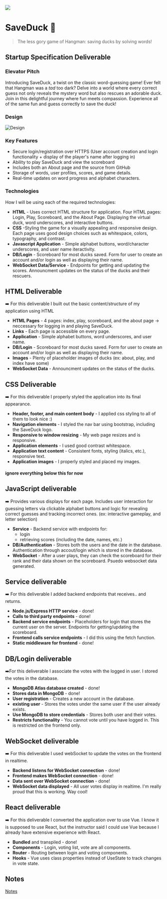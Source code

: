 ![](logo.png)
# SaveDuck 🦆
> The less gory game of Hangman: saving ducks by solving words! 

## Startup Specification Deliverable
### Elevator Pitch

Introducing SaveDuck, a twist on the classic word-guessing game! Ever felt that Hangman was a *tad* too dark? Delve into a world where every correct guess not only reveals the mystery word but also rescues an adorable duck. Join in this delightful journey where fun meets compassion. Experience all of the same fun and guess correctly to save the duck! 

### Design

![Design](duck.png)

### Key Features

- Secure login/registration over HTTPS (User account creation and login functionality + display of the player's name after logging in)
- Ability to play SaveDuck and view the scoreboard
- Includes both an About page and the source from GitHub
- Storage of words, user profiles, scores, and game details.
- Real-time updates on word progress and alphabet characters. 
### Technologies

How I will be using each of the required technologies:
- **HTML** - Uses correct HTML structure for application. Four HTML pages: Login, Play, Scoreboard, and the About Page. Displaying the virtual duck, word underscores, and interactive buttons.
- **CSS** -Styling the game for a visually appealing and responsive design. Each page uses good design choices such as whitespace, colors, typography, and contrast.
- **Javascript Application** - Simple alphabet buttons, word/character underscores, and user name iteractivity.
- **DB/Login** - Scoreboard for most ducks saved. Form for user to create an account and/or login as well as displaying their name. 
- **WebSocket Data/Service** - Endpoints for getting and updating the scores. Announcment updates on the status of the ducks and their rescuers.

## HTML Deliverable
➡️  For this deliverable I built out the basic content/structure of my application using HTML
- **HTML Pages**  - 4 pages: index, play, scoreboard, and the about page -> neccessary for logging in and playing SaveDuck.
- **Links** - Each page is accessible on every page.
- **Application** - Simple alphabet buttons, word underscores, and user name.
- **DB/Login** - Scoreboard for most ducks saved. Form for user to create an account and/or login as well as displaying their name. 
- **Images** - Plenty of placeholder images of ducks (ex: about, play, and index have some)
- **WebSocket Data** - Announcment updates on the status of the ducks.

## CSS Deliverable
➡️ For this deliverable I properly styled the application into its final appearance.
- **Header, footer, and main content body** - I applied css styling to all of them to look nice :)
- **Navigation elements** - I styled the nav bar using bootstrap, including the SaveDuck logo.
- **Responsive to window resizing** - My web page resizes and is responsive.
- **Application elements** - I used good contrast whitespace.
- **Application text content** - Consistent fonts, styling (italics, etc.), responsive text.
- **Application images** - I properly styled and placed my images. 

#### ignore everything below this for now 

## JavaScript deliverable
➡️ Provides various displays for each page. Includes user interaction for guessing letters via clickable alphabet buttons and logic for revealing correct guesses and tracking incorrect ones. (ex: interactive gameplay, and letter selection)
- **Service** - Backend service with endpoints for:
  - login
  - retrieving scores (including the date, names, etc.)
- **DB/Authentication** - Stores both the users and the date in the database. Authentication through accout/login which is stored in the database. 
- **WebSocket** - After a user plays, they can check the scoreboard for their rank and their data shown on the scoreboard. Psuedo websocket data generated.

## Service deliverable
➡️ For this deliverable I added backend endpoints that receives.. and returns.

- **Node.js/Express HTTP service** - done!
- **Calls to third party endpoints** - done!
- **Backend service endpoints** - Placeholders for login that stores the current user on the server. Endpoints for getting/updating the scoreboard.
- **Frontend calls service endpoints** - I did this using the fetch function.
- **Static middleware for frontend** - done!

## DB/Login deliverable
➡️For this deliverable I associate the votes with the logged in user. I stored the votes in the database.

- **MongoDB Atlas database created** - done!
- **Stores data in MongoDB** - done!
- **User registration** - Creates a new account in the database.
- **existing user** - Stores the votes under the same user if the user already exists.
- **Use MongoDB to store credentials** - Stores both user and their votes.
- **Restricts functionality** - You cannot vote until you have logged in. This is restricted on the frontend only.

## WebSocket deliverable
➡️ For this deliverable I used webSocket to update the votes on the frontend in realtime.

- **Backend listens for WebSocket connection** - done!
- **Frontend makes WebSocket connection** - done!
- **Data sent over WebSocket connection** - done!
- **WebSocket data displayed** - All user votes display in realtime. I'm really proud that this is working. Way cool!

## React deliverable
➡️ For this deliverable I converted the application over to use Vue. I know it is supposed to use React, but the instructor said I could use Vue because I already have extensive experience with React.

- **Bundled** and transpiled - done!
- **Components** - Login, voting list, vote are all components.
- **Router** - Routing between login and voting components.
- **Hooks** - Vue uses class properties instead of UseState to track changes in vote state.

## Notes
[Notes](startup/notes.md)
